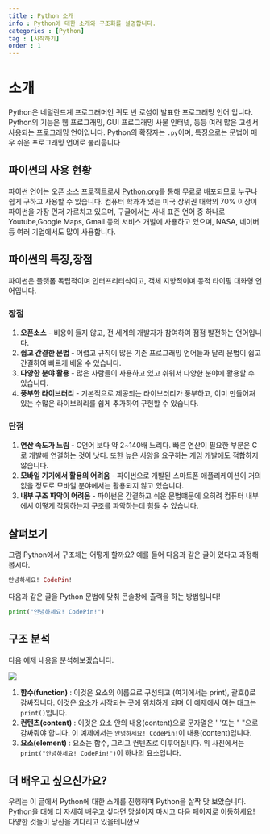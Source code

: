 ```yaml
---
title : Python 소개
info : Python에 대한 소개와 구조화를 설명합니다.
categories : [Python]
tag : [시작하기]
order : 1
---
```


# 소개
Python은 네덜란드계 프로그래머인 귀도 반 로섬이 발표한 프로그래밍 언어 입니다. Python의 기능은 웹 프로그래밍, GUI 프로그래밍 사물 인터넷, 등등 여러 많은 고셍서 사용되는 프로그래밍 언어입니다. Python의 확장자는 `.py`이며, 특징으로는 문법이 매우 쉬운 프로그래밍 언어로 불리웁니다

## 파이썬의 사용 현황
파이썬 언어는 오픈 소스 프로젝트로서 [Python.org](https://python.org)를 통해 무료로 배포되므로 누구나 쉽게 구하고 사용할 수 있습니다. 컴퓨터 학과가 있는 미국 상위권 대학의 70% 이상이 파이썬을 가장 먼저 가르치고 있으며, 구글에서는 사내 표준 언어 중 하나로 Youtube,Google Maps, Gmail 등의 서비스 개발에 사용하고 있으며, NASA, 네이버 등 여러 기업에서도 많이 사용합니다.

## 파이썬의 특징,장점
파이썬은 플랫폼 독립적이며 인터프리터식이고, 객체 지향적이며 동적 타이핑 대화형 언어입니다.

### 장점
1. **오픈소스** - 비용이 들지 않고, 전 세계의 개발자가 참여하여 점점 발전하는 언어입니다.
2. **쉽고 간결한 문법** - 어렵고 규칙이 많은 기존 프로그래밍 언어들과 달리 문법이 쉽고 간결하여 빠르게 배울 수 있습니다.
3. **다양한 분야 활용** - 많은 사람들이 사용하고 있고 쉬워서 다양한 분야에 활용할 수 있습니다.
4. **풍부한 라이브러리** - 기본적으로 제공되는 라이브러리가 풍부하고, 이미 만들어져 있는 수많은 라이브러리를 쉽게 추가하여 구현할 수 있습니다.

### 단점
1. **연산 속도가 느림** - C언어 보다 약 2~140배 느리다. 빠른 연산이 필요한 부분은 C로 개발해 연결하는 것이 낫다. 또한 높은 사양을 요구하는 게임 개발에도 적합하지 않습니다.
2. **모바일 기기에서 활용의 어려움** - 파이썬으로 개발된 스마트폰 애플리케이션이 거의 없을 정도로 모바일 분야에서는 활용되지 않고 있습니다.
3. **내부 구조 파악이 어려움** - 파이썬은 간결하고 쉬운 문법떄문에 오히려 컴퓨터 내부에서 어떻게 작동하는지 구조를 파악하는데 힘들 수 있습니다.


## 살펴보기
그럼 Python에서 구조체는 어떻게 할까요? 예를 들어 다음과 같은 글이 있다고 과정해봅시다.
```ex
안녕하세요! CodePin!
```
다음과 같은 글을 Python 문법에 맞춰 콘솔창에 출력을 하는 방법입니다!
```python
print("안녕하세요! CodePin!")
```

## 구조 분석
다음 예제 내용을 분석해보겠습니다.

![](https://bit.ly/3NLHpnR)

1. **함수(function)** : 이것은 요소의 이름으로 구성되고 (여기에서는 print), 괄호()로 감싸집니다. 이것은 요소가 시작되는 곳에 위치하게 되며 이 예제에서 여는 태그는 `print()`입니다.
2. **컨텐츠(content)** : 이것은 요소 안의 내용(content)으로 문자열은 ' '또는 " "으로 감싸줘야 합니다. 이 예제에서는 `안녕하세요! CodePin!`이 내용(content)입니다.
3. **요소(element)** : 요소는 함수, 그리고 컨텐츠로 이루어집니다. 위 사진에서는 `print("안녕하세요! CodePin!")`이 하나의 요소입니다.



## 더 배우고 싶으신가요?
우리는 이 글에서 Python에 대한 소개를 진행하며 Python을 살짝 맛 보았습니다. Python을 대해 더 자세히 배우고 싶다면 망설이지 마시고 다음 페이지로 이동하세요! 다양한 것들이 당신을 기다리고 있을테니깐요

